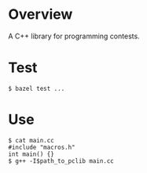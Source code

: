 # Overview

A C++ library for programming contests.

# Test

```console
$ bazel test ...
```

# Use

```console
$ cat main.cc
#include "macros.h"
int main() {}
$ g++ -I$path_to_pclib main.cc
```
